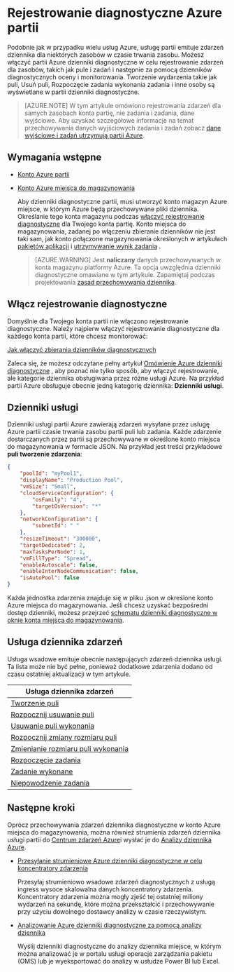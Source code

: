 <properties
   pageTitle="Rejestrowanie diagnostyczne Azure wsadowe | Microsoft Azure"
   description="Nagrywanie i analizowania zdarzeń dziennika diagnostycznych dla partii Azure konta zasobów, takich jak pule i zadania."
   services="batch"
   documentationCenter=""
   authors="mmacy"
   manager="timlt"
   editor=""/>

<tags
   ms.service="batch"
   ms.devlang="na"
   ms.topic="article"
   ms.tgt_pltfrm="multiple"
   ms.workload="big-compute"
   ms.date="10/12/2016"
   ms.author="marsma"/>

# <a name="azure-batch-diagnostic-logging"></a>Rejestrowanie diagnostyczne Azure partii

Podobnie jak w przypadku wielu usług Azure, usługę partii emituje zdarzeń dziennika dla niektórych zasobów w czasie trwania zasobu. Możesz włączyć partii Azure dzienniki diagnostyczne w celu rejestrowanie zdarzeń dla zasobów, takich jak pule i zadań i następnie za pomocą dzienników diagnostycznych oceny i monitorowania. Tworzenie wydarzenia takie jak puli, Usuń puli, Rozpoczęcie zadania wykonania zadania i inne osoby są wyświetlane w partii dzienniki diagnostyczne.

>[AZURE.NOTE] W tym artykule omówiono rejestrowania zdarzeń dla samych zasobach konta partię, nie zadania i zadania, dane wyjściowe. Aby uzyskać szczegółowe informacje na temat przechowywania danych wyjściowych zadania i zadań zobacz [dane wyjściowe i zadań utrzymują partii Azure](batch-task-output.md).

## <a name="prerequisites"></a>Wymagania wstępne

* [Konto Azure partii](batch-account-create-portal.md)

* [Konto Azure miejsca do magazynowania](../storage/storage-create-storage-account.md#create-a-storage-account)

  Aby dzienniki diagnostyczne partii, musi utworzyć konto magazyn Azure miejsce, w którym Azure będą przechowywane pliki dziennika. Określanie tego konta magazynu podczas [włączyć rejestrowanie diagnostyczne](#enable-diagnostic-logging) dla Twojego konta partię. Konto miejsca do magazynowania, zadanej po włączeniu zbieranie dzienników nie jest taki sam, jak konto połączone magazynowania określonych w artykułach [pakietów aplikacji](batch-application-packages.md) i [utrzymywanie wynik zadania](batch-task-output.md) .

  >[AZURE.WARNING] Jest **naliczany** danych przechowywanych w konta magazynu platformy Azure. Ta opcja uwzględnia dzienniki diagnostyczne omawiane w tym artykule. Zapamiętaj podczas projektowania [zasad przechowywania dziennika](../monitoring-and-diagnostics/monitoring-archive-diagnostic-logs.md).

## <a name="enable-diagnostic-logging"></a>Włącz rejestrowanie diagnostyczne

Domyślnie dla Twojego konta partii nie włączono rejestrowanie diagnostyczne. Należy najpierw włączyć rejestrowanie diagnostyczne dla każdego konta partii, które chcesz monitorować:

[Jak włączyć zbierania dzienników diagnostycznych](../monitoring-and-diagnostics/monitoring-overview-of-diagnostic-logs.md#how-to-enable-collection-of-diagnostic-logs)

Zaleca się, że możesz odczytane pełny artykuł [Omówienie Azure dzienniki diagnostyczne](../monitoring-and-diagnostics/monitoring-overview-of-diagnostic-logs.md) , aby poznać nie tylko sposób, aby włączyć rejestrowanie, ale kategorie dziennika obsługiwana przez różne usługi Azure. Na przykład partii Azure obsługuje obecnie jedną kategorię dziennika: **Dzienniki usługi**.

## <a name="service-logs"></a>Dzienniki usługi

Dzienniki usługi partii Azure zawierają zdarzeń wysyłane przez usługę Azure partii czasie trwania zasobu partii puli lub zadania. Każde zdarzenie dostarczanych przez partii są przechowywane w określone konto miejsca do magazynowania w formacie JSON. Na przykład jest treści przykładowe **puli tworzenie zdarzenia**:

```json
{
    "poolId": "myPool1",
    "displayName": "Production Pool",
    "vmSize": "Small",
    "cloudServiceConfiguration": {
        "osFamily": "4",
        "targetOsVersion": "*"
    },
    "networkConfiguration": {
        "subnetId": " "
    },
    "resizeTimeout": "300000",
    "targetDedicated": 2,
    "maxTasksPerNode": 1,
    "vmFillType": "Spread",
    "enableAutoscale": false,
    "enableInterNodeCommunication": false,
    "isAutoPool": false
}
```

Każda jednostka zdarzenia znajduje się w pliku .json w określone konto Azure miejsca do magazynowania. Jeśli chcesz uzyskać bezpośredni dostęp dzienniki, możesz przejrzeć [schematu dzienniki diagnostyczne w oknie konta miejsca do magazynowania](../monitoring-and-diagnostics/monitoring-archive-diagnostic-logs.md#schema-of-diagnostic-logs-in-the-storage-account).

## <a name="service-log-events"></a>Usługa dziennika zdarzeń

Usługa wsadowe emituje obecnie następujących zdarzeń dziennika usługi. Ta lista może nie być pełne, ponieważ dodatkowe zdarzenia dodano od czasu ostatniej aktualizacji w tym artykule.

| **Usługa dziennika zdarzeń** |
| ------------------ |
| [Tworzenie puli][pool_create] |
| [Rozpocznij usuwanie puli][pool_delete_start] |
| [Usuwanie puli wykonania][pool_delete_complete] |
| [Rozpocznij zmiany rozmiaru puli][pool_resize_start] |
| [Zmienianie rozmiaru puli wykonania][pool_resize_complete] |
| [Rozpoczęcie zadania][task_start] |
| [Zadanie wykonane][task_complete] |
| [Niepowodzenie zadania][task_fail] |

## <a name="next-steps"></a>Następne kroki

Oprócz przechowywania zdarzeń dziennika diagnostyczne w konto Azure miejsca do magazynowania, można również strumienia zdarzeń dziennika usługi partii do [Centrum zdarzeń Azure](../event-hubs/event-hubs-what-is-event-hubs.md)i wysłać je do [Analizy dziennika Azure](../log-analytics/log-analytics-overview.md).

* [Przesyłanie strumieniowe Azure dzienniki diagnostyczne w celu koncentratory zdarzenia](../monitoring-and-diagnostics/monitoring-stream-diagnostic-logs-to-event-hubs.md)

  Przesyłaj strumieniowo wsadowe zdarzeń diagnostycznych z usługą ingress wysoce skalowalna danych koncentratory zdarzenia. Koncentratory zdarzenia można mogły zjeść tej ostatniej miliony wydarzeń na sekundę, które można przekształcić i przechowywanie przy użyciu dowolnego dostawcy analizy w czasie rzeczywistym.

* [Analizowanie Azure dzienniki diagnostyczne za pomocą analizy dziennika](../log-analytics/log-analytics-azure-storage-json.md)

  Wyślij dzienniki diagnostyczne do analizy dziennika miejsce, w którym można analizować je w portalu usługi operacje zarządzania pakietu (OMS) lub je wyeksportować do analizy w usłudze Power BI lub Excel.

[pool_create]: https://msdn.microsoft.com/library/azure/mt743615.aspx
[pool_delete_start]: https://msdn.microsoft.com/library/azure/mt743610.aspx
[pool_delete_complete]: https://msdn.microsoft.com/library/azure/mt743618.aspx
[pool_resize_start]: https://msdn.microsoft.com/library/azure/mt743609.aspx
[pool_resize_complete]: https://msdn.microsoft.com/library/azure/mt743608.aspx
[task_start]: https://msdn.microsoft.com/library/azure/mt743616.aspx
[task_complete]: https://msdn.microsoft.com/library/azure/mt743612.aspx
[task_fail]: https://msdn.microsoft.com/library/azure/mt743607.aspx

